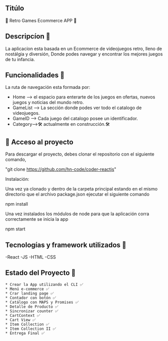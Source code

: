 ## Titúlo
 👾 Retro Games Ecommerce APP 👾

## Descripcíon 💾
La aplicacíon esta basada en un Ecommerce de videojuegos retro,  lleno de nostálgia y diversión,
Donde podes navegar  y encontrar los mejores juegos de tu infancia.

## Funcionalidades 📘
La ruta de navegación esta formada por:
  * Home --> el espacio para enterarte de los juegos en ofertas, nuevos juegos y noticias del mundo retro.
  * GameList --> La sección donde podes ver todo el catalogo de videojuegos.
  * GameID --> Cada juego del catalogo posee un identificador.
  * Category-->🛠️ actualmente en construcción.🛠️ 

## 📁 Acceso al proyecto

Para descargar el proyecto, debes clonar el repositorio con el siguiente comando,

"git clone https://github.com/hn-code/coder-reactjs"

Instalación:

Una vez ya clonado y dentro de la carpeta principal estando en el mismo directorio que el archivo package.json ejecutar el siguiente comando

npm install

Una vez instalados los módulos de node para que la aplicación corra correctamente se inicia la app

npm start




## Tecnologías y framework utilizados 🔌    
-React
-JS
-HTML
-CSS

## Estado del Proyecto 📆
    * Crear la App utilizando el CLI ✅
    * Menú e-commerce ✅
    * Crar landing page ✅
    * Contador con botón ✅
    * Catálogo con MAPS y Promises ✅
    * Detalle de Producto ✅
    * Sincronizar counter ✅
    * CartContext ✅
    * Cart View ✅
    * Item Collection ✅
    * Item Collection II ✅
    * Entrega Final ✅
    


